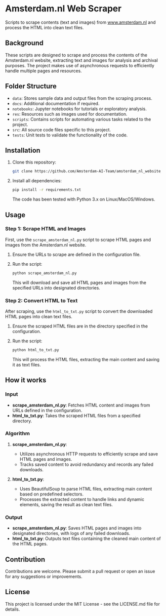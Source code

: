 # Amsterdam.nl Web Scraper

Scripts to scrape contents (text and images) from www.amsterdam.nl and process the HTML into clean text files.

## Background

These scripts are designed to scrape and process the contents of the Amsterdam.nl website, extracting text and images for analysis and archival purposes. The project makes use of asynchronous requests to efficiently handle multiple pages and resources.

## Folder Structure

* `data`: Stores sample data and output files from the scraping process.
* `docs`: Additional documentation if required.
* `notebooks`: Jupyter notebooks for tutorials or exploratory analysis.
* `res`: Resources such as images used for documentation.
* `scripts`: Contains scripts for automating various tasks related to the project.
* `src`: All source code files specific to this project.
* `tests`: Unit tests to validate the functionality of the code.

## Installation

1. Clone this repository:

    ```bash
    git clone https://github.com/Amsterdam-AI-Team/amsterdam_nl_website_scraper.git
    ```

2. Install all dependencies:

    ```bash
    pip install -r requirements.txt
    ```

    The code has been tested with Python 3.x on Linux/MacOS/Windows.

## Usage

### Step 1: Scrape HTML and Images

First, use the `scrape_amsterdam_nl.py` script to scrape HTML pages and images from the Amsterdam.nl website.

1. Ensure the URLs to scrape are defined in the configuration file.
2. Run the script:

    ```bash
    python scrape_amsterdam_nl.py
    ```

   This will download and save all HTML pages and images from the specified URLs into designated directories.

### Step 2: Convert HTML to Text

After scraping, use the `html_to_txt.py` script to convert the downloaded HTML pages into clean text files.

1. Ensure the scraped HTML files are in the directory specified in the configuration.
2. Run the script:

    ```bash
    python html_to_txt.py
    ```

   This will process the HTML files, extracting the main content and saving it as text files.

## How it works

### Input

- **scrape_amsterdam_nl.py**: Fetches HTML content and images from URLs defined in the configuration.
- **html_to_txt.py**: Takes the scraped HTML files from a specified directory.

### Algorithm

1. **scrape_amsterdam_nl.py**:
   - Utilizes asynchronous HTTP requests to efficiently scrape and save HTML pages and images.
   - Tracks saved content to avoid redundancy and records any failed downloads.

2. **html_to_txt.py**:
   - Uses BeautifulSoup to parse HTML files, extracting main content based on predefined selectors.
   - Processes the extracted content to handle links and dynamic elements, saving the result as clean text files.

### Output

- **scrape_amsterdam_nl.py**: Saves HTML pages and images into designated directories, with logs of any failed downloads.
- **html_to_txt.py**: Outputs text files containing the cleaned main content of the HTML pages.

## Contribution

Contributions are welcome. Please submit a pull request or open an issue for any suggestions or improvements.

## License

This project is licensed under the MIT License - see the LICENSE.md file for details.
